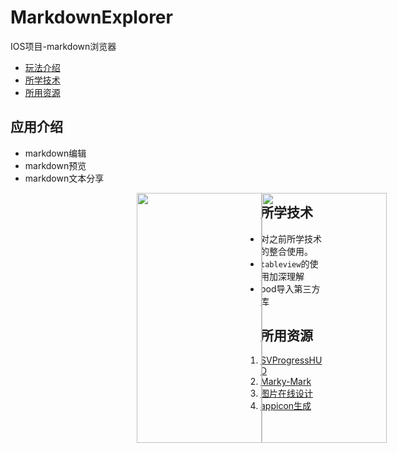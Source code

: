# MarkdownExplorer

IOS项目-markdown浏览器

- <a href="#应用介绍" >玩法介绍</a>
- <a href="#所学技术" >所学技术</a>
- <a href="#所用资源" >所用资源</a>

## 应用介绍
- markdown编辑
- markdown预览
- markdown文本分享

<div style="float: left; position: relative;left: 40%;"><img src="/DigitalSuperElimination/screenshot/1.png" width="200" height="400" style="display:inline;"/><img src="/DigitalSuperElimination/screenshot/2.png" width="200" height="400" style="display:inline;"/></div>

## 所学技术
- 对之前所学技术的整合使用。
- `tableview`的使用加深理解
- pod导入第三方库

## 所用资源
1. [SVProgressHUD](https://github.com/SVProgressHUD/SVProgressHUD) 
2. [Marky-Mark](https://github.com/M2Mobi/Marky-Mark)
3. [图片在线设计](https://www.canva.com/)
4. [appicon生成](https://appicon.co/)
